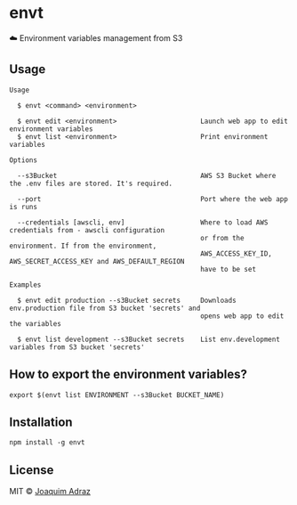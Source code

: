 # envt

☁️ Environment variables management from S3

## Usage
```
Usage

  $ envt <command> <environment>

  $ envt edit <environment>                     Launch web app to edit environment variables
  $ envt list <environment>                     Print environment variables

Options

  --s3Bucket                                    AWS S3 Bucket where the .env files are stored. It's required.

  --port                                        Port where the web app is runs

  --credentials [awscli, env]                   Where to load AWS credentials from - awscli configuration
                                                or from the environment. If from the environment,
                                                AWS_ACCESS_KEY_ID, AWS_SECRET_ACCESS_KEY and AWS_DEFAULT_REGION
                                                have to be set

Examples

  $ envt edit production --s3Bucket secrets     Downloads env.production file from S3 bucket 'secrets' and
                                                opens web app to edit the variables

  $ envt list development --s3Bucket secrets    List env.development variables from S3 bucket 'secrets'
```

## How to export the environment variables?
```
export $(envt list ENVIRONMENT --s3Bucket BUCKET_NAME)
```

## Installation
```
npm install -g envt
```

## License
MIT © [Joaquim Adraz](http://joaquimadraz.com)
